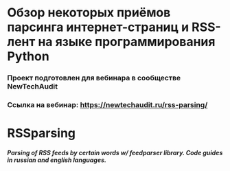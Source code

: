 # Обзор некоторых приёмов парсинга интернет-страниц и RSS-лент на языке программирования Python
### Проект подготовлен для вебинара в сообществе NewTechAudit 
### Ссылка на вебинар: https://newtechaudit.ru/rss-parsing/

# RSSparsing
##### Parsing of RSS feeds by certain words w/ feedparser library. Code guides in russian and english languages.
